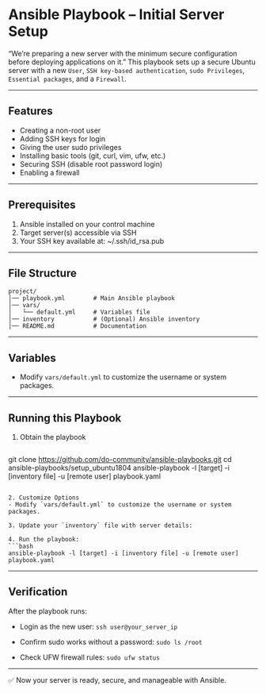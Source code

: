 # Ansible Playbook – Initial Server Setup

“We’re preparing a new server with the minimum secure configuration before deploying applications on it.”
This playbook sets up a secure Ubuntu server with a new `User`, `SSH key-based authentication`, `sudo Privileges`, `Essential packages`, and a `Firewall`.

---

## Features
- Creating a non-root user
- Adding SSH keys for login
- Giving the user sudo privileges
- Installing basic tools (git, curl, vim, ufw, etc.)
- Securing SSH (disable root password login)
- Enabling a firewall

---

## Prerequisites

1. Ansible installed on your control machine  
2. Target server(s) accessible via SSH  
3. Your SSH key available at: ~/.ssh/id_rsa.pub

---

## File Structure

```
project/
│── playbook.yml        # Main Ansible playbook
│── vars/
│   └── default.yml     # Variables file
│── inventory           # (Optional) Ansible inventory
│── README.md           # Documentation
```

---

## Variables

- Modify `vars/default.yml` to customize the username or system packages.  

---

## Running this Playbook

1. Obtain the playbook

   ```bash
  git clone https://github.com/do-community/ansible-playbooks.git
  cd ansible-playbooks/setup_ubuntu1804
  ansible-playbook -l [target] -i [inventory file] -u [remote user] playbook.yaml
   ```

2. Customize Options
- Modify `vars/default.yml` to customize the username or system packages.

3. Update your `inventory` file with server details:

4. Run the playbook:
   ```bash
  ansible-playbook -l [target] -i [inventory file] -u [remote user] playbook.yaml
   ```
---

## Verification

After the playbook runs:

- Login as the new user: `ssh user@your_server_ip`
 
- Confirm sudo works without a password: `sudo ls /root`

- Check UFW firewall rules: `sudo ufw status`

---
✅ Now your server is ready, secure, and manageable with Ansible.



